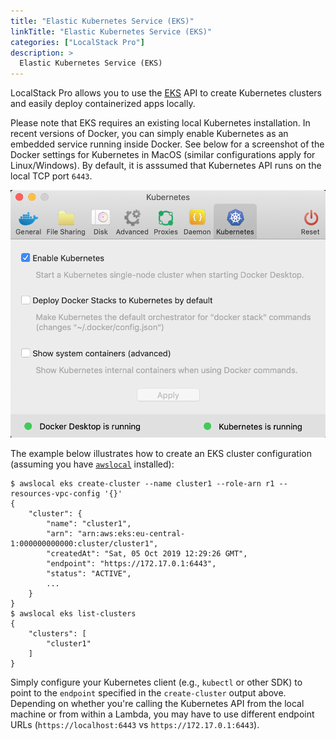 ```yaml
---
title: "Elastic Kubernetes Service (EKS)"
linkTitle: "Elastic Kubernetes Service (EKS)"
categories: ["LocalStack Pro"]
description: >
  Elastic Kubernetes Service (EKS)
---
```

LocalStack Pro allows you to use the [EKS](https://docs.aws.amazon.com/eks/) API to create Kubernetes clusters and easily deploy containerized apps locally.

Please note that EKS requires an existing local Kubernetes installation. In recent versions of Docker, you can simply enable Kubernetes as an embedded service running inside Docker. See below for a screenshot of the Docker settings for Kubernetes in MacOS (similar configurations apply for Linux/Windows). By default, it is asssumed that Kubernetes API runs on the local TCP port `6443`.

![Kubernetes in Docker](kubernetes.png)

The example below illustrates how to create an EKS cluster configuration (assuming you have [`awslocal`](https://github.com/localstack/awscli-local) installed):
```
$ awslocal eks create-cluster --name cluster1 --role-arn r1 --resources-vpc-config '{}'
{
    "cluster": {
        "name": "cluster1",
        "arn": "arn:aws:eks:eu-central-1:000000000000:cluster/cluster1",
        "createdAt": "Sat, 05 Oct 2019 12:29:26 GMT",
        "endpoint": "https://172.17.0.1:6443",
        "status": "ACTIVE",
        ...
    }
}
$ awslocal eks list-clusters
{
    "clusters": [
        "cluster1"
    ]
}
```
Simply configure your Kubernetes client (e.g., `kubectl` or other SDK) to point to the `endpoint` specified in the `create-cluster` output above. Depending on whether you're calling the Kubernetes API from the local machine or from within a Lambda, you may have to use different endpoint URLs (`https://localhost:6443` vs `https://172.17.0.1:6443`).
